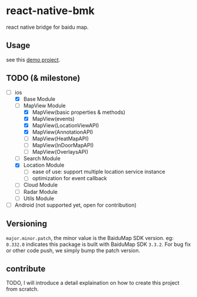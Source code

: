 # react-native-bmk

react native bridge for baidu map.

## Usage

see this [demo project](https://github.com/zhxiaogg/react-native-bmk-demo).

## TODO (& milestone)

- [ ] ios
  - [x] Base Module
  - [ ] MapView Module
    - [x] MapView(basic properties & methods)
    - [x] MapView(events)
    - [x] MapView(LocationViewAPI)
    - [x] MapView(AnnotationAPI)
    - [ ] MapView(HeatMapAPI)
    - [ ] MapView(InDoorMapAPI)
    - [ ] MapView(OverlaysAPI)
  - [ ] Search Module
  - [x] Location Module
    - [ ] ease of use: support multiple location service instance
    - [ ] optimization for event callback
  - [ ] Cloud Module
  - [ ] Radar Module
  - [ ] Utils Module
- [ ] Android (not supported yet, open for contribution)

## Versioning

`major.minor.patch`, the minor value is the BaiduMap SDK version.
eg: `0.332.0` indicates this package is built with BaiduMap SDK `3.3.2`.
For bug fix or other code push, we simply bump the patch version.

## contribute

TODO, I will introduce a detail explaination on how to create this project from scratch.
